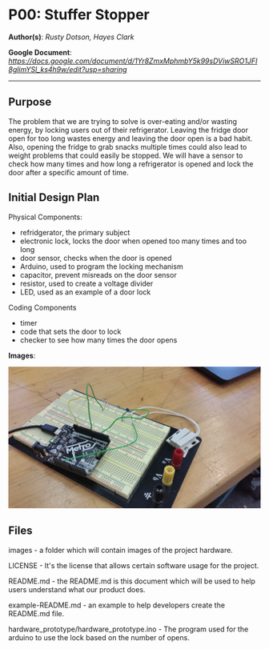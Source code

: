 # P00: Stuffer Stopper

**Author(s)**: *Rusty Dotson, Hayes Clark*

**Google Document**: *https://docs.google.com/document/d/1Yr8ZmxMphmbY5k99sDViwSRO1JFI8glimYSl_ks4h9w/edit?usp=sharing*

---
## Purpose
The problem that we are trying to solve is over-eating and/or wasting energy, by locking users out of their refrigerator. Leaving the fridge door open for too long wastes energy and leaving the door open is a bad habit. Also, opening the fridge to grab snacks multiple times could also lead to weight problems that could easily be stopped. We will have a sensor to check how many times and how long a refrigerator is opened and lock the door after a specific amount of time.

## Initial Design Plan
Physical Components:
- refridgerator, the primary subject
- electronic lock, locks the door when opened too many times and too long
- door sensor, checks when the door is opened
- Arduino, used to program the locking mechanism
- capacitor, prevent misreads on the door sensor
- resistor, used to create a voltage divider
- LED, used as an example of a door lock

Coding Components
- timer
- code that sets the door to lock
- checker to see how many times the door opens

**Images**:

![Prototype #1](images/prototype.jpg)

## Files
images            - a folder which will contain images of the project hardware.

LICENSE           - It's the license that allows certain software usage for the project.

README.md         - the README.md is this document which will be used to help users understand what our product does.

example-README.md - an example to help developers create the README.md file.

hardware_prototype/hardware_prototype.ino - The program used for the arduino to use the lock based on the number of opens.
